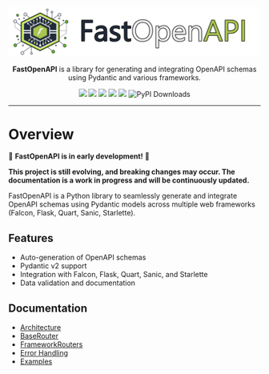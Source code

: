 <p align="center">
  <img src="https://raw.githubusercontent.com/mr-fatalyst/fastopenapi/master/logo.png" alt="Logo">
</p>

<p align="center">
  <b>FastOpenAPI</b> is a library for generating and integrating OpenAPI schemas using Pydantic and various frameworks.
</p>

<p align="center">
  <img src="https://img.shields.io/github/license/mr-fatalyst/fastopenapi">
  <img src="https://github.com/mr-fatalyst/fastopenapi/actions/workflows/master.yml/badge.svg">
  <img src="https://codecov.io/gh/mr-fatalyst/fastopenapi/branch/master/graph/badge.svg?token=USHR1I0CJB">
  <img src="https://img.shields.io/pypi/v/fastopenapi">
  <img src="https://img.shields.io/pypi/pyversions/fastopenapi">
  <img src="https://static.pepy.tech/badge/fastopenapi" alt="PyPI Downloads">
</p>

---

# Overview

🚧 **FastOpenAPI is in early development!** 🚧

**This project is still evolving, and breaking changes may occur. The documentation is a work in progress and will be continuously updated.**  

FastOpenAPI is a Python library to seamlessly generate and integrate OpenAPI schemas using Pydantic models across multiple web frameworks (Falcon, Flask, Quart, Sanic, Starlette).

## Features

- Auto-generation of OpenAPI schemas
- Pydantic v2 support
- Integration with Falcon, Flask, Quart, Sanic, and Starlette
- Data validation and documentation

## Documentation
- [Architecture](architecture.md)
- [BaseRouter](base_router.md)
- [FrameworkRouters](framework_routers.md)
- [Error Handling](error_handling.md)
- [Examples](examples.md)